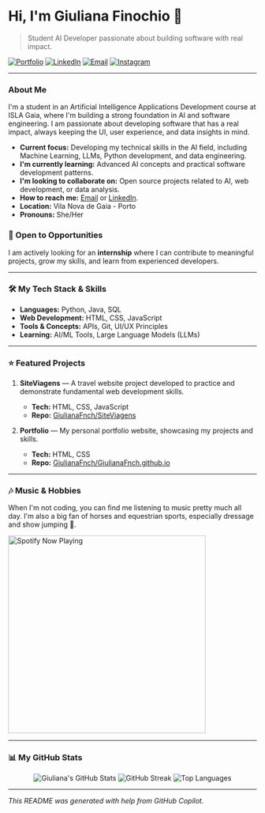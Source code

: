 # Hi, I'm Giuliana Finochio 👋

> Student AI Developer passionate about building software with real impact.

[![Portfolio](https://img.shields.io/badge/website-portfolio-blue)](https://giulianafnch.github.io/) [![LinkedIn](https://img.shields.io/badge/linkedin-connect-0077B5)](https://linkedin.com/in/giuliana-finochio-b8a42a225/) [![Email](https://img.shields.io/badge/email-finochio44%40gmail.com-green)](mailto:finochio44@gmail.com) [![Instagram](https://img.shields.io/badge/instagram-@giulianafnch-purple)](https://instagram.com/giulianafnch/)

---

### About Me

I'm a student in an Artificial Intelligence Applications Development course at ISLA Gaia, where I'm building a strong foundation in AI and software engineering. I am passionate about developing software that has a real impact, always keeping the UI, user experience, and data insights in mind.

- **Current focus:** Developing my technical skills in the AI field, including Machine Learning, LLMs, Python development, and data engineering.
- **I'm currently learning:** Advanced AI concepts and practical software development patterns.
- **I'm looking to collaborate on:** Open source projects related to AI, web development, or data analysis.
- **How to reach me:** [Email](mailto:finochio44@gmail.com) or [LinkedIn](https://linkedin.com/in/giuliana-finochio-b8a42a225/).
- **Location:** Vila Nova de Gaia - Porto
- **Pronouns:** She/Her

### 🚀 Open to Opportunities

I am actively looking for an **internship** where I can contribute to meaningful projects, grow my skills, and learn from experienced developers.

---

### 🛠️ My Tech Stack & Skills

- **Languages:** Python, Java, SQL
- **Web Development:** HTML, CSS, JavaScript
- **Tools & Concepts:** APIs, Git, UI/UX Principles
- **Learning:** AI/ML Tools, Large Language Models (LLMs)

---

### ⭐ Featured Projects

1.  **SiteViagens** — A travel website project developed to practice and demonstrate fundamental web development skills.
    -   **Tech:** HTML, CSS, JavaScript
    -   **Repo:** [GiulianaFnch/SiteViagens](https://github.com/GiulianaFnch/SiteViagens)

2.  **Portfolio** — My personal portfolio website, showcasing my projects and skills.
    -   **Tech:** HTML, CSS
    -   **Repo:** [GiulianaFnch/GiulianaFnch.github.io](https://github.com/GiulianaFnch/GiulianaFnch.github.io)

---

### 🎶 Music & Hobbies

When I'm not coding, you can find me listening to music pretty much all day. I'm also a big fan of horses and equestrian sports, especially dressage and show jumping 🏇.

<a href="https://open.spotify.com/user/YOUR_SPOTIFY_USER_ID">
  <img src="https://novatorem.vercel.app/api/spotify" alt="Spotify Now Playing" width="400" />
</a>

---

### 📊 My GitHub Stats

<p align="center">
  <img src="https://github-readme-stats.vercel.app/api?username=GiulianaFnch&show_icons=true&theme=github_dark" alt="Giuliana's GitHub Stats" />
  <img src="https://github-readme-streak-stats.herokuapp.com/?user=GiulianaFnch&theme=github_dark" alt="GitHub Streak" />
  <img src="https://github-readme-stats.vercel.app/api/top-langs/?username=GiulianaFnch&layout=compact&theme=github_dark" alt="Top Languages" />
</p>

---
*This README was generated with help from GitHub Copilot.*
